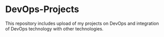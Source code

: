 # DevOps-Projects
This repository includes upload of my projects on DevOps and integration of DevOps technology with other technologies.
